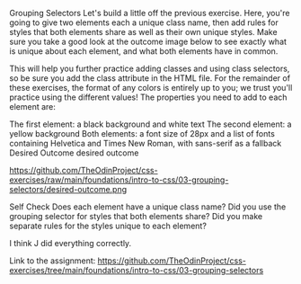 Grouping Selectors
Let's build a little off the previous exercise. Here, you're going to give two elements each a unique class name, then add rules for styles that both elements share as well as their own unique styles. Make sure you take a good look at the outcome image below to see exactly what is unique about each element, and what both elements have in common.

This will help you further practice adding classes and using class selectors, so be sure you add the class attribute in the HTML file. For the remainder of these exercises, the format of any colors is entirely up to you; we trust you'll practice using the different values! The properties you need to add to each element are:

The first element: a black background and white text
The second element: a yellow background
Both elements: a font size of 28px and a list of fonts containing Helvetica and Times New Roman, with sans-serif as a fallback
Desired Outcome
desired outcome

https://github.com/TheOdinProject/css-exercises/raw/main/foundations/intro-to-css/03-grouping-selectors/desired-outcome.png

Self Check
Does each element have a unique class name?
Did you use the grouping selector for styles that both elements share?
Did you make separate rules for the styles unique to each element?


I think J did everything correctly.

Link to the assignment: https://github.com/TheOdinProject/css-exercises/tree/main/foundations/intro-to-css/03-grouping-selectors